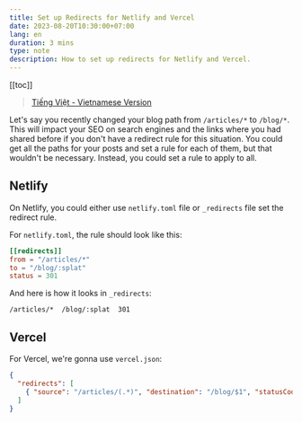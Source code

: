 ```yaml
---
title: Set up Redirects for Netlify and Vercel
date: 2023-08-20T10:30:00+07:00
lang: en
duration: 3 mins
type: note
description: How to set up redirects for Netlify and Vercel.
---
```


[[toc]]

> [Tiếng Việt - Vietnamese Version](/posts/set-up-redirect-netlify-vercel-vi)

Let's say you recently changed your blog path from `/articles/*` to `/blog/*`. This will impact your SEO on search engines and the links where you had shared before if you don't have a redirect rule for this situation. You could get all the paths for your posts and set a rule for each of them, but that wouldn't be necessary. Instead, you could set a rule to apply to all.

## Netlify

On Netlify, you could either use `netlify.toml` file or `_redirects` file set the redirect rule.

For `netlify.toml`, the rule should look like this:

```toml
[[redirects]]
from = "/articles/*"
to = "/blog/:splat"
status = 301
```

And here is how it looks in `_redirects`:

```
/articles/*  /blog/:splat  301
```

## Vercel

For Vercel, we're gonna use `vercel.json`:

```json
{
  "redirects": [
    { "source": "/articles/(.*)", "destination": "/blog/$1", "statusCode": 301 }
  ]
}
```
